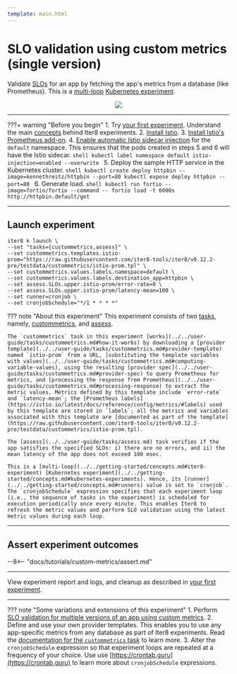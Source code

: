 ```yaml
---
template: main.html
---
```


# SLO validation using custom metrics (single version)

Validate [SLOs](../../getting-started/concepts.md#service-level-objectives) for an app by fetching the app's metrics from a database (like Prometheus). This is a [multi-loop](../../getting-started/concepts.md#iter8-experiment) [Kubernetes experiment](../../getting-started/concepts.md#kubernetes-experiments).

<p align='center'>
  <img alt-text="custom-metrics-one-version" src="../images/one-version.png" />
</p>

***

???+ warning "Before you begin"
    1. Try [your first experiment](../../getting-started/your-first-experiment.md). Understand the main [concepts](../../getting-started/concepts.md) behind Iter8 experiments.
    2. [Install Istio](https://istio.io/latest/docs/setup/install/).
    3. [Install Istio's Prometheus add-on](https://istio.io/latest/docs/ops/integrations/prometheus/).
    4. [Enable automatic Istio sidecar injection](https://istio.io/latest/docs/setup/additional-setup/sidecar-injection/) for the `default` namespace. This ensures that the pods created in steps 5 and 6 will have the Istio sidecar.
    ```shell
    kubectl label namespace default istio-injection=enabled --overwrite
    ```
    5. Deploy the sample HTTP service in the Kubernetes cluster.
    ```shell
    kubectl create deploy httpbin --image=kennethreitz/httpbin --port=80
    kubectl expose deploy httpbin --port=80
    ```
    6. Generate load.
    ```shell
    kubectl run fortio --image=fortio/fortio --command -- fortio load -t 6000s http://httpbin.default/get
    ```

***

## Launch experiment

```shell
iter8 k launch \
--set "tasks={custommetrics,assess}" \
--set custommetrics.templates.istio-prom="https://raw.githubusercontent.com/iter8-tools/iter8/v0.12.2-pre/testdata/custommetrics/istio-prom.tpl" \
--set custommetrics.values.labels.namespace=default \
--set custommetrics.values.labels.destination_app=httpbin \
--set assess.SLOs.upper.istio-prom/error-rate=0 \
--set assess.SLOs.upper.istio-prom/latency-mean=100 \
--set runner=cronjob \
--set cronjobSchedule="*/1 * * * *"
```

??? note "About this experiment"
    This experiment consists of two [tasks](../../getting-started/concepts.md#iter8-experiment), namely, [custommetrics](../../user-guide/tasks/custommetrics.md), and [assess](../../user-guide/tasks/assess.md). 
    
    The `custommetrics` task in this experiment [works](../../user-guide/tasks/custommetrics.md#how-it-works) by downloading a [provider template](../../user-guide/tasks/custommetrics.md#provider-template) named `istio-prom` from a URL, [substituting the template variables with values](../../user-guide/tasks/custommetrics.md#computing-variable-values), using the resulting [provider spec](../../user-guide/tasks/custommetrics.md#provider-spec) to query Prometheus for metrics, and [processing the response from Prometheus](../../user-guide/tasks/custommetrics.md#processing-response) to extract the metric values. Metrics defined by this template include `error-rate` and `latency-mean`; the [Prometheus labels](https://istio.io/latest/docs/reference/config/metrics/#labels) used by this template are stored in `labels`; all the metrics and variables associated with this template are [documented as part of the template](https://raw.githubusercontent.com/iter8-tools/iter8/v0.12.2-pre/testdata/custommetrics/istio-prom.tpl). 
    
    The [assess](../../user-guide/tasks/assess.md) task verifies if the app satisfies the specified SLOs: i) there are no errors, and ii) the mean latency of the app does not exceed 100 msec. 

    This is a [multi-loop](../../getting-started/concepts.md#iter8-experiment) [Kubernetes experiment](../../getting-started/concepts.md#kubernetes-experiments). Hence, its [runner](../../getting-started/concepts.md#runners) value is set to `cronjob`. The `cronjobSchedule` expression specifies that each experiment loop (i.e., the sequence of tasks in the experiment) is scheduled for execution periodically once every minute. This enables Iter8 to refresh the metric values and perform SLO validation using the latest metric values during each loop.

***

## Assert experiment outcomes

--8<-- "docs/tutorials/custom-metrics/assert.md"

***

View experiment report and logs, and cleanup as described in [your first experiment](../../getting-started/your-first-experiment.md).

***

??? note "Some variations and extensions of this experiment"
    1. Perform [SLO validation for multiple versions of an app using custom metrics](two-or-more-versions.md).
    2. Define and use your own provider templates. This enables you to use any app-specific metrics from any database as part of Iter8 experiments. Read the [documentation for the `custommetrics` task](../../user-guide/tasks/custommetrics.md) to learn more.
    3. Alter the `cronjobSchedule` expression so that experiment loops are repeated at a frequency of your choice. Use use [https://crontab.guru](https://crontab.guru) to learn more about `cronjobSchedule` expressions.

